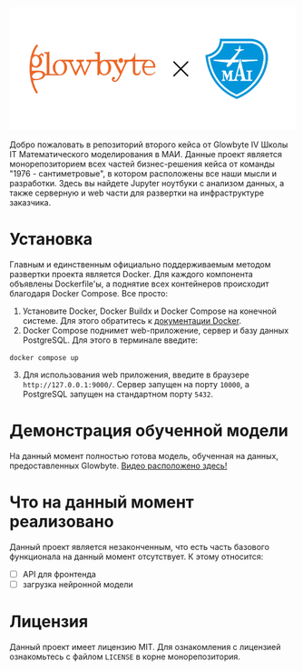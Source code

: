![Glowbyte and MAI collaboration for the School of mathematical modelling and IT](https://raw.githubusercontent.com/team-1976/glowbyte-case/main/assets/collaboration_logo.png)

Добро пожаловать в репозиторий второго кейса от Glowbyte IV Школы IT Математического моделирования в МАИ. Данные проект является монорепозиторием всех частей бизнес-решения кейса от команды "1976 - сантиметровые", в котором расположены все наши мысли и разработки. Здесь вы найдете Jupyter ноутбуки с анализом данных, а также серверную и web части для развертки на инфраструктуре заказчика.

# Установка
Главным и единственным официально поддерживаемым методом развертки проекта является Docker. Для каждого компонента объявлены Dockerfile'ы, а поднятие всех контейнеров происходит благодаря Docker Compose.
Все просто:
1. Установите Docker, Docker Buildx и Docker Compose на конечной системе. Для этого обратитесь к [документации Docker](https://docs.docker.com/engine/install/).
2. Docker Compose поднимет web-приложение, сервер и базу данных PostgreSQL. Для этого в терминале введите:
```shell
docker compose up
```
3. Для использования web приложения, введите в браузере `http://127.0.0.1:9000/`. Сервер запущен на порту `10000`, а PostgreSQL запущен на стандартном порту `5432`.

# Демонстрация обученной модели
На данный момент полностью готова модель, обученная на данных, предоставленных Glowbyte. [Видео расположено здесь!](https://github.com/team-1976/glowbyte-case/blob/main/assets/model-showcase.webm)

# Что на данный момент реализовано
Данный проект является незаконченным, что есть часть базового функционала на данный момент отсутствует. К этому относится:
- [ ] API для фронтенда
- [ ] загрузка нейронной модели

# Лицензия
Данный проект имеет лицензию MIT. Для ознакомления с лицензией ознакомьтесь с файлом `LICENSE` в корне монорепозитория.
